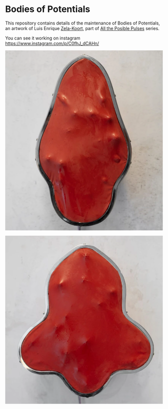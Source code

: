 # Bodies of Potentials
This repository contains details of the maintenance of Bodies of Potentials, an artwork of Luis Enrique [Zela-Koort](https://luisenriquezk.com/), part of [All the Posible Pulses](https://luisenriquezk.com/all_the_possible_pulses/) series.

You can see it working on instagram https://www.instagram.com/p/C0fhJ_dCAHn/

![](https://github.com/hugoescalpelo/Bodies-of-Potentials/blob/main/Images/Artwork/Piece%201.png?raw=true)

![](https://github.com/hugoescalpelo/Bodies-of-Potentials/blob/main/Images/Artwork/Piece%202.png?raw=true)

